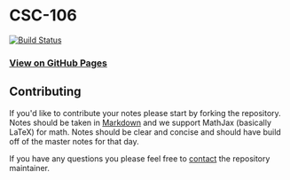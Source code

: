 # CSC-106

[![Build Status](https://travis-ci.org/UVicNotes/CSC-106.svg?branch=master)](https://travis-ci.org/UVicNotes/CSC-106)

### [View on GitHub Pages](http://uvicnotes.github.io/CSC-106/)

## Contributing

If you'd like to contribute your notes please start by forking the repository. Notes should be taken in [Markdown](https://daringfireball.net/projects/markdown/) and we support MathJax (basically LaTeX) for math. Notes should be clear and concise and should have build off of the master notes for that day.

If you have any questions you please feel free to [contact](mailto:dcharleb@uvic.ca) the repository maintainer.
